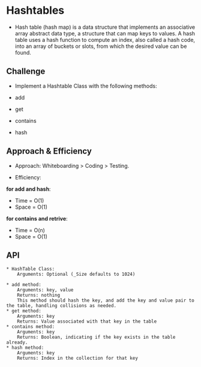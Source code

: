 # Hashtables

- Hash table (hash map) is a data structure that implements an associative array abstract data type, a structure that can map keys to values. A hash table uses a hash function to compute an index, also called a hash code, into an array of buckets or slots, from which the desired value can be found.

## Challenge

- Implement a Hashtable Class with the following methods:

* add

* get

* contains

* hash


## Approach & Efficiency

- Approach: Whiteboarding > Coding > Testing.

- Efficiency:

**for add and hash**:

* Time = O(1)
* Space = O(1)

**for contains and retrive**:

* Time = O(n)
* Space = O(1)

## API

```
* HashTable Class:
    Arguments: Optional (_Size defaults to 1024)

* add method:
    Arguments: key, value
    Returns: nothing
    This method should hash the key, and add the key and value pair to the table, handling collisions as needed.
* get method:
    Arguments: key
    Returns: Value associated with that key in the table
* contains method:
    Arguments: key
    Returns: Boolean, indicating if the key exists in the table already.
* hash method:
    Arguments: key
    Returns: Index in the collection for that key
```
